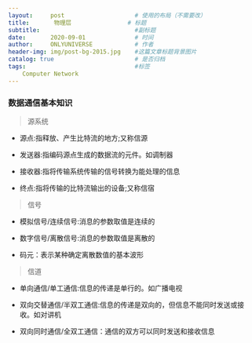 ```yaml
---
layout:     post                    # 使用的布局（不需要改）
title:       物理层                # 标题 
subtitle:                           #副标题
date:       2020-09-01              # 时间
author:     ONLYUNIVERSE            # 作者
header-img: img/post-bg-2015.jpg    #这篇文章标题背景图片
catalog: true                       # 是否归档
tags:                               #标签
    Computer Network
---
```


### 数据通信基本知识

> 源系统

* 源点:指释放、产生比特流的地方;又称信源

* 发送器:指编码源点生成的数据流的元件。如调制器

* 接收器:指将传输系统传输的信号转换为能处理的信息

* 终点:指将传输的比特流输出的设备;又称信宿

> 信号

* 模拟信号/连续信号:消息的参数取值是连续的

* 数字信号/离散信号:消息的参数取值是离散的

* 码元：表示某种确定离散数值的基本波形

> 信道

* 单向通信/单工通信:信息的传递是单行的。如广播电视

* 双向交替通信/半双工通信:信息的传递是双向的，但信息不能同时发送或接收。如对讲机

* 双向同时通信/全双工通信：通信的双方可以同时发送和接收信息

